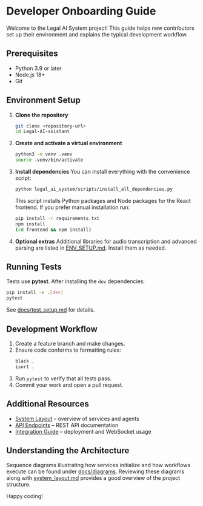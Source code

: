 # Developer Onboarding Guide

Welcome to the Legal AI System project! This guide helps new contributors set up
 their environment and explains the typical development workflow.

## Prerequisites
- Python 3.9 or later
- Node.js 18+
- Git

## Environment Setup
1. **Clone the repository**
   ```bash
   git clone <repository-url>
   cd Legal-AI-ssistant
   ```
2. **Create and activate a virtual environment**
   ```bash
   python3 -m venv .venv
   source .venv/bin/activate
   ```
3. **Install dependencies**
   You can install everything with the convenience script:
   ```bash
   python legal_ai_system/scripts/install_all_dependencies.py
   ```
   This script installs Python packages and Node packages for the React frontend.
   If you prefer manual installation run:
   ```bash
   pip install -r requirements.txt
   npm install
   (cd frontend && npm install)
   ```
4. **Optional extras**
   Additional libraries for audio transcription and advanced parsing are listed in
   [ENV_SETUP.md](../ENV_SETUP.md). Install them as needed.

## Running Tests
Tests use **pytest**. After installing the `dev` dependencies:
```bash
pip install -e .[dev]
pytest
```
See [docs/test_setup.md](test_setup.md) for details.

## Development Workflow
1. Create a feature branch and make changes.
2. Ensure code conforms to formatting rules:
   ```bash
   black .
   isort .
   ```
3. Run `pytest` to verify that all tests pass.
4. Commit your work and open a pull request.

## Additional Resources
- [System Layout](system_layout.md) – overview of services and agents
- [API Endpoints](api_endpoints.md) – REST API documentation
- [Integration Guide](integration_plan.md) – deployment and WebSocket usage

## Understanding the Architecture
Sequence diagrams illustrating how services initialize and how workflows
execute can be found under [docs/diagrams](diagrams/). Reviewing these diagrams
along with [system_layout.md](system_layout.md) provides a good overview of the
project structure.

Happy coding!
